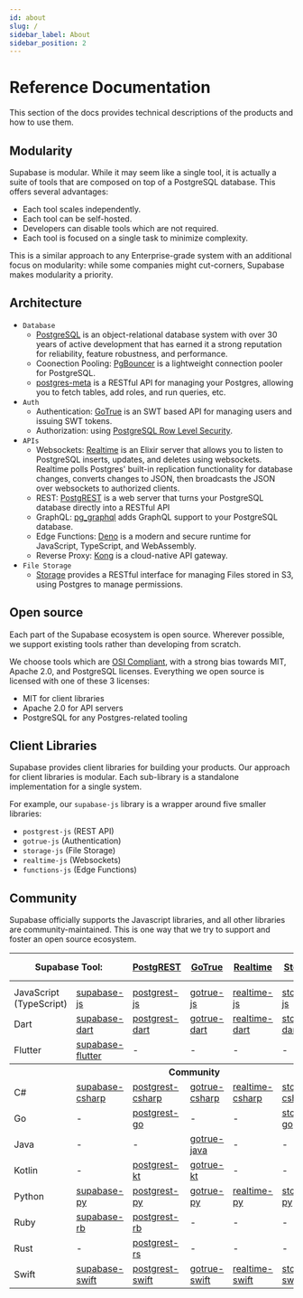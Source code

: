 ```yaml
---
id: about
slug: /
sidebar_label: About
sidebar_position: 2
---
```


# Reference Documentation

This section of the docs provides technical descriptions of the products and how to use them.

## Modularity

Supabase is modular. While it may seem like a single tool, it is actually a suite of tools that are composed on top of a PostgreSQL database. This offers several advantages:

- Each tool scales independently.
- Each tool can be self-hosted.
- Developers can disable tools which are not required.
- Each tool is focused on a single task to minimize complexity.

This is a similar approach to any Enterprise-grade system with an additional focus on modularity: while some companies might cut-corners, Supabase makes modularity a priority.

## Architecture

- `Database`
  - [PostgreSQL](https://www.postgresql.org/) is an object-relational database system with over 30 years of active development that has earned it a strong reputation for reliability, feature robustness, and performance.
  - Coonection Pooling: [PgBouncer](https://www.pgbouncer.org/) is a lightweight connection pooler for PostgreSQL.
  - [postgres-meta](https://github.com/supabase/postgres-meta) is a RESTful API for managing your Postgres, allowing you to fetch tables, add roles, and run queries, etc.
- `Auth`
  - Authentication: [GoTrue](https://github.com/supabase/gotrue) is an SWT based API for managing users and issuing SWT tokens.
  - Authorization: using [PostgreSQL Row Level Security](/docs/guides/auth/row-level-security).
- `APIs`
  - Websockets: [Realtime](https://github.com/supabase/realtime) is an Elixir server that allows you to listen to PostgreSQL inserts, updates, and deletes using websockets. Realtime polls Postgres' built-in replication functionality for database changes, converts changes to JSON, then broadcasts the JSON over websockets to authorized clients.
  - REST: [PostgREST](http://postgrest.org/) is a web server that turns your PostgreSQL database directly into a RESTful API
  - GraphQL: [pg_graphql](https://github.com/supabase/pg_graphql) adds GraphQL support to your PostgreSQL database.
  - Edge Functions: [Deno](https://deno.land/) is a modern and secure runtime for JavaScript, TypeScript, and WebAssembly.
  - Reverse Proxy: [Kong](https://github.com/Kong/kong) is a cloud-native API gateway.
- `File Storage`
  - [Storage](https://github.com/supabase/storage-api) provides a RESTful interface for managing Files stored in S3, using Postgres to manage permissions.

## Open source

Each part of the Supabase ecosystem is open source. Wherever possible, we support existing tools rather than developing from scratch.

We choose tools which are [OSI Compliant](https://opensource.org/licenses), with a strong bias towards MIT, Apache 2.0, and PostgreSQL licenses.
Everything we open source is licensed with one of these 3 licenses:

- MIT for client libraries
- Apache 2.0 for API servers
- PostgreSQL for any Postgres-related tooling

## Client Libraries

Supabase provides client libraries for building your products. Our approach for client libraries is modular. Each sub-library is a standalone implementation for a single system.

For example, our `supabase-js` library is a wrapper around five smaller libraries:

- `postgrest-js` (REST API)
- `gotrue-js` (Authentication)
- `storage-js` (File Storage)
- `realtime-js` (Websockets)
- `functions-js` (Edge Functions)

## Community

Supabase officially supports the Javascript libraries, and all other libraries are community-maintained. This is one way that we try to support and foster an open source ecosystem.

<table style={{ tableLayout: 'fixed', whiteSpace: 'nowrap' }}>
  <tr>
    <th colspan="2" style={{textAlign: 'right'}}>Supabase Tool:</th>
    <th>
      <a href="https://github.com/postgrest/postgrest" target="_blank" rel="noopener noreferrer">
        PostgREST
      </a>
    </th>
    <th>
      <a href="https://github.com/supabase/gotrue" target="_blank" rel="noopener noreferrer">
        GoTrue
      </a>
    </th>
    <th>
      <a href="https://github.com/supabase/realtime" target="_blank" rel="noopener noreferrer">
        Realtime
      </a>
    </th>
    <th>
      <a href="https://github.com/supabase/storage-api" target="_blank" rel="noopener noreferrer">
        Storage
      </a>
    </th>
    <th>
      <a
        href="https://github.com/supabase/functions"
        target="_blank"
        rel="noopener noreferrer"
      >
        Edge Functions
      </a>
    </th>
  </tr>
  <th colspan="7"></th>
  <tr>
    <td>JavaScript (TypeScript)</td>
    <td>
      <a href="https://github.com/supabase/supabase-js" target="_blank" rel="noopener noreferrer">
        supabase-js
      </a>
    </td>
    <td>
      <a href="https://github.com/supabase/postgrest-js" target="_blank" rel="noopener noreferrer">
        postgrest-js
      </a>
    </td>
    <td>
      <a href="https://github.com/supabase/gotrue-js" target="_blank" rel="noopener noreferrer">
        gotrue-js
      </a>
    </td>
    <td>
      <a href="https://github.com/supabase/realtime-js" target="_blank" rel="noopener noreferrer">
        realtime-js
      </a>
    </td>
    <td>
      <a href="https://github.com/supabase/storage-js" target="_blank" rel="noopener noreferrer">
        storage-js
      </a>
    </td>
    <td>
      <a href="https://github.com/supabase/functions-js" target="_blank" rel="noopener noreferrer">
        functions-js
      </a>
    </td>
  </tr>
  <tr>
    <td>Dart</td>
    <td>
      <a
        href="https://github.com/supabase-community/supabase-dart"
        target="_blank"
        rel="noopener noreferrer"
      >
        supabase-dart
      </a>
    </td>
    <td>
      <a
        href="https://github.com/supabase-community/postgrest-dart"
        target="_blank"
        rel="noopener noreferrer"
      >
        postgrest-dart
      </a>
    </td>
    <td>
      <a
        href="https://github.com/supabase-community/gotrue-dart"
        target="_blank"
        rel="noopener noreferrer"
      >
        gotrue-dart
      </a>
    </td>
    <td>
      <a
        href="https://github.com/supabase-community/realtime-dart"
        target="_blank"
        rel="noopener noreferrer"
      >
        realtime-dart
      </a>
    </td>
    <td>
      <a
        href="https://github.com/supabase-community/storage-dart"
        target="_blank"
        rel="noopener noreferrer"
      >
        storage-dart
      </a>
    </td>
    <td>
      <a
        href="https://github.com/supabase-community/functions-dart"
        target="_blank"
        rel="noopener noreferrer"
      >
        functions-dart
      </a>
    </td>
  </tr>
  <tr>
    <td>Flutter</td>
    <td>
      <a
        href="https://github.com/supabase-community/supabase-flutter"
        target="_blank"
        rel="noopener noreferrer"
      >
        supabase-flutter
      </a>
    </td>
    <td>-</td>
    <td>-</td>
    <td>-</td>
    <td>-</td>
    <td>-</td>
  </tr>
  <th colspan="7">Community</th>

  <tr>
    <td>C#</td>
    <td>
      <a
        href="https://github.com/supabase-community/supabase-csharp"
        target="_blank"
        rel="noopener noreferrer"
      >
        supabase-csharp
      </a>
    </td>
    <td>
      <a
        href="https://github.com/supabase-community/postgrest-csharp"
        target="_blank"
        rel="noopener noreferrer"
      >
        postgrest-csharp
      </a>
    </td>
    <td>
      <a
        href="https://github.com/supabase-community/gotrue-csharp"
        target="_blank"
        rel="noopener noreferrer"
      >
        gotrue-csharp
      </a>
    </td>
    <td>
      <a
        href="https://github.com/supabase-community/realtime-csharp"
        target="_blank"
        rel="noopener noreferrer"
      >
        realtime-csharp
      </a>
    </td>
    <td>
      <a
        href="https://github.com/supabase-community/storage-csharp"
        target="_blank"
        rel="noopener noreferrer"
      >
        storage-csharp
      </a>
    </td>
    <td>-</td>
  </tr>
  <tr>
    <td>Go</td>
    <td>-</td>
    <td>
      <a
        href="https://github.com/supabase-community/postgrest-go"
        target="_blank"
        rel="noopener noreferrer"
      >
        postgrest-go
      </a>
    </td>
    <td>-</td>
    <td>-</td>
    <td>
      <a
        href="https://github.com/supabase-community/storage-go"
        target="_blank"
        rel="noopener noreferrer"
      >
        storage-go
      </a>
    </td>
    <td>-</td>
  </tr>
  <tr>
    <td>Java</td>
    <td>-</td>
    <td>-</td>
    <td>
      <a
        href="https://github.com/supabase-community/gotrue-java"
        target="_blank"
        rel="noopener noreferrer"
      >
        gotrue-java
      </a>
    </td>
    <td>-</td>
    <td>-</td>
    <td>-</td>
  </tr>
  <tr>
    <td>Kotlin</td>
    <td>-</td>
    <td>
      <a
        href="https://github.com/supabase-community/postgrest-kt"
        target="_blank"
        rel="noopener noreferrer"
      >
        postgrest-kt
      </a>
    </td>
    <td>
      <a
        href="https://github.com/supabase-community/gotrue-kt"
        target="_blank"
        rel="noopener noreferrer"
      >
        gotrue-kt
      </a>
    </td>
    <td>-</td>
    <td>-</td>
    <td>-</td>
  </tr>
  <tr>
    <td>Python</td>
    <td>
      <a
        href="https://github.com/supabase-community/supabase-py"
        target="_blank"
        rel="noopener noreferrer"
      >
        supabase-py
      </a>
    </td>
    <td>
      <a
        href="https://github.com/supabase-community/postgrest-py"
        target="_blank"
        rel="noopener noreferrer"
      >
        postgrest-py
      </a>
    </td>
    <td>
      <a
        href="https://github.com/supabase-community/gotrue-py"
        target="_blank"
        rel="noopener noreferrer"
      >
        gotrue-py
      </a>
    </td>
    <td>
      <a
        href="https://github.com/supabase-community/realtime-py"
        target="_blank"
        rel="noopener noreferrer"
      >
        realtime-py
      </a>
    </td>
    <td>
      <a
        href="https://github.com/supabase-community/storage-py"
        target="_blank"
        rel="noopener noreferrer"
      >
        storage-py
      </a>
    </td>
    <td>-</td>
  </tr>
  <tr>
    <td>Ruby</td>
    <td>
      <a
        href="https://github.com/supabase-community/supabase-rb"
        target="_blank"
        rel="noopener noreferrer"
      >
        supabase-rb
      </a>
    </td>
    <td>
      <a
        href="https://github.com/supabase-community/postgrest-rb"
        target="_blank"
        rel="noopener noreferrer"
      >
        postgrest-rb
      </a>
    </td>
    <td>-</td>
    <td>-</td>
    <td>-</td>
    <td>-</td>
  </tr>
  <tr>
    <td>Rust</td>
    <td>-</td>
    <td>
      <a
        href="https://github.com/supabase-community/postgrest-rs"
        target="_blank"
        rel="noopener noreferrer"
      >
        postgrest-rs
      </a>
    </td>
    <td>-</td>
    <td>-</td>
    <td>-</td>
    <td>-</td>
  </tr>
  <tr>
    <td>Swift</td>
    <td>
      <a
        href="https://github.com/supabase-community/supabase-swift"
        target="_blank"
        rel="noopener noreferrer"
      >
        supabase-swift
      </a>
    </td>
    <td>
      <a
        href="https://github.com/supabase-community/postgrest-swift"
        target="_blank"
        rel="noopener noreferrer"
      >
        postgrest-swift
      </a>
    </td>
    <td>
      <a
        href="https://github.com/supabase-community/gotrue-swift"
        target="_blank"
        rel="noopener noreferrer"
      >
        gotrue-swift
      </a>
    </td>
    <td>
      <a
        href="https://github.com/supabase-community/realtime-swift"
        target="_blank"
        rel="noopener noreferrer"
      >
        realtime-swift
      </a>
    </td>
    <td>
      <a
        href="https://github.com/supabase-community/storage-swift"
        target="_blank"
        rel="noopener noreferrer"
      >
        storage-swift
      </a>
    </td>
    <td>-</td>
  </tr>
</table>
